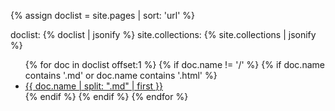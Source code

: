 {% assign doclist = site.pages | sort: 'url'  %}

doclist: {% doclist | jsonify %}
site.collections: {% site.collections | jsonify %}

<ul>
	{% for doc in doclist offset:1 %}
		{% if doc.name != '/' %}
			{% if doc.name contains '.md' or doc.name contains '.html' %}
			<li>
				<a href="{{ site.baseurl }}{{ doc.url }}">
					{{ doc.name | split: ".md" | first }}
				</a>
			</li>
			{% endif %}
		{% endif %}
	{% endfor %}
</ul>
